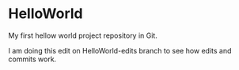 # HelloWorld
My first hellow world project repository in Git.

I am doing this edit on HelloWorld-edits branch to see how edits and commits work.

